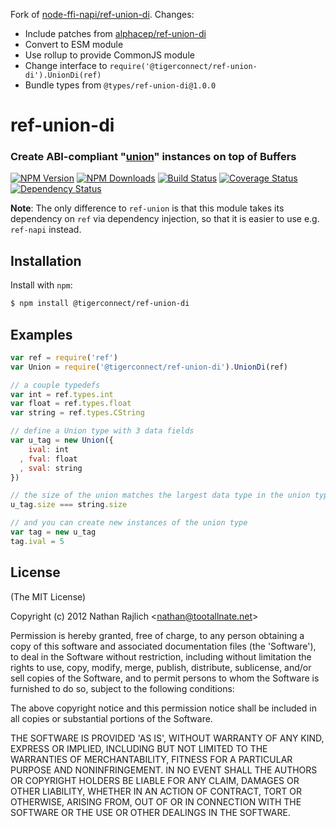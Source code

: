 Fork of [node-ffi-napi/ref-union-di](https://github.com/node-ffi-napi/ref-union-di). Changes:
* Include patches from [alphacep/ref-union-di](https://github.com/alphacep/ref-union-di)
* Convert to ESM module
* Use rollup to provide CommonJS module
* Change interface to `require('@tigerconnect/ref-union-di').UnionDi(ref)`
* Bundle types from `@types/ref-union-di@1.0.0`

ref-union-di
============
### Create ABI-compliant "[union][]" instances on top of Buffers

[![NPM Version](https://img.shields.io/npm/v/ref-union-di.svg?style=flat)](https://npmjs.org/package/ref-union-di)
[![NPM Downloads](https://img.shields.io/npm/dm/ref-union-di.svg?style=flat)](https://npmjs.org/package/ref-union-di)
[![Build Status](https://travis-ci.org/node-ffi-napi/ref-union-di.svg?style=flat&branch=latest)](https://travis-ci.org/node-ffi-napi/ref-union-di?branch=latest)
[![Coverage Status](https://coveralls.io/repos/node-ffi-napi/ref-union-di/badge.svg?branch=latest)](https://coveralls.io/r/node-ffi-napi/ref-union-di?branch=latest)
[![Dependency Status](https://david-dm.org/node-ffi-napi/ref-union-di.svg?style=flat)](https://david-dm.org/node-ffi-napi/ref-union-di)

**Note**: The only difference to `ref-union` is that this module takes its
dependency on `ref` via dependency injection, so that it is easier to use
e.g. `ref-napi` instead.

Installation
------------

Install with `npm`:

``` bash
$ npm install @tigerconnect/ref-union-di
```


Examples
--------

``` js
var ref = require('ref')
var Union = require('@tigerconnect/ref-union-di').UnionDi(ref)

// a couple typedefs
var int = ref.types.int
var float = ref.types.float
var string = ref.types.CString

// define a Union type with 3 data fields
var u_tag = new Union({
    ival: int
  , fval: float
  , sval: string
})

// the size of the union matches the largest data type in the union type
u_tag.size === string.size

// and you can create new instances of the union type
var tag = new u_tag
tag.ival = 5
```


License
-------

(The MIT License)

Copyright (c) 2012 Nathan Rajlich &lt;nathan@tootallnate.net&gt;

Permission is hereby granted, free of charge, to any person obtaining
a copy of this software and associated documentation files (the
'Software'), to deal in the Software without restriction, including
without limitation the rights to use, copy, modify, merge, publish,
distribute, sublicense, and/or sell copies of the Software, and to
permit persons to whom the Software is furnished to do so, subject to
the following conditions:

The above copyright notice and this permission notice shall be
included in all copies or substantial portions of the Software.

THE SOFTWARE IS PROVIDED 'AS IS', WITHOUT WARRANTY OF ANY KIND,
EXPRESS OR IMPLIED, INCLUDING BUT NOT LIMITED TO THE WARRANTIES OF
MERCHANTABILITY, FITNESS FOR A PARTICULAR PURPOSE AND NONINFRINGEMENT.
IN NO EVENT SHALL THE AUTHORS OR COPYRIGHT HOLDERS BE LIABLE FOR ANY
CLAIM, DAMAGES OR OTHER LIABILITY, WHETHER IN AN ACTION OF CONTRACT,
TORT OR OTHERWISE, ARISING FROM, OUT OF OR IN CONNECTION WITH THE
SOFTWARE OR THE USE OR OTHER DEALINGS IN THE SOFTWARE.


[union]: http://wikipedia.org/wiki/Union_(computer_science)
